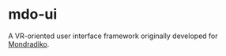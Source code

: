 # mdo-ui

A VR-oriented user interface framework originally developed for
[Mondradiko](https://github.com/mondradiko/mondradiko).
